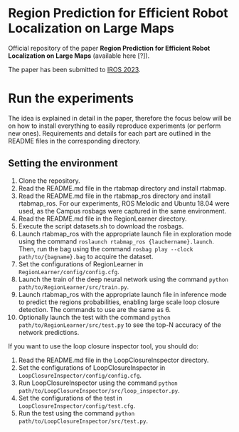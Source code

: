 # Region Prediction for Efficient Robot Localization on Large Maps

Official repository of the paper **Region Prediction for Efficient Robot Localization on Large Maps** (available here [?]).

The paper has been submitted to [IROS 2023](https://ieee-iros.org/). <with the following clearifier video.>

<!--- https://user-images.githubusercontent.com/41426942/220202864-8da8bff3-fd33-4902-8a96-14e2577a1376.mp4 -->

# Run the experiments

The idea is explained in detail in the paper, therefore the focus below will be on how to install everything to easily reproduce experiments (or perform new ones). Requirements and details for each part are outlined in the README files in the corresponding directory.

## Setting the environment
1. Clone the repository.
2. Read the README.md file in the rtabmap directory and install rtabmap.
3. Read the README.md file in the rtabmap_ros directory and install rtabmap_ros. For our experiments, ROS Melodic and Ubuntu 18.04 were used, as the Campus rosbags were captured in the same environment.
4. Read the README.md file in the RegionLearner directory.
5. Execute the script datasets.sh to download the rosbags.
6. Launch rtabmap_ros with the appropriate launch file in exploration mode using the command ```roslaunch rtabmap_ros {lauchername}.launch```. Then, run the bag using the command ```rosbag play --clock path/to/{bagname}.bag``` to acquire the dataset.
7. Set the configurations of RegionLearner in ```RegionLearner/config/config.cfg```.
8. Launch the train of the deep neural network using the command ```python path/to/RegionLearner/src/train.py```.
9. Launch rtabmap_ros with the appropriate launch file in inference mode to predict the regions probabilities, enabling large scale loop closure detection. The commands to use are the same as 6.
10. Optionally launch the test with the command ```python path/to/RegionLearner/src/test.py``` to see the top-N accuracy of the network predictions.


If you want to use the loop closure inspector tool, you should do:
1. Read the README.md file in the LoopClosureInspector directory.
2. Set the configurations of LoopClosureInspector in ```LoopClosureInspector/config/config.cfg```. 
3. Run LoopClosureInspector using the command ```python path/to/LoopClosureInspector/src/loop_inspector.py```. 
4. Set the configurations of the test in ```LoopClosureInspector/config/test.cfg```. 
5. Run the test using the command ```python path/to/LoopClosureInspector/src/test.py```. 
